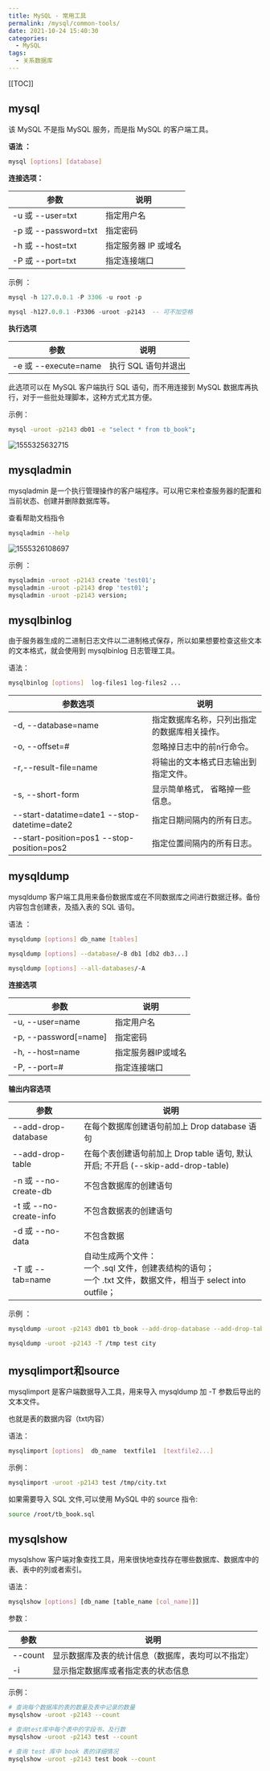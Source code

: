 ```yaml
---
title: MySQL - 常用工具
permalink: /mysql/common-tools/
date: 2021-10-24 15:40:30
categories: 
  - MySQL
tags: 
  - 关系数据库
---
```




[[TOC]]

## mysql

该 MySQL 不是指 MySQL 服务，而是指 MySQL 的客户端工具。

**语法 ：**

```sh
mysql [options] [database]
```

**连接选项：**

| 参数                 | 说明                 |
| -------------------- | -------------------- |
| -u 或 --user=txt     | 指定用户名           |
| -p 或 --password=txt | 指定密码             |
| -h 或 --host=txt     | 指定服务器 IP 或域名 |
| -P 或 --port=txt     | 指定连接端口         |


示例 ：

```sql
mysql -h 127.0.0.1 -P 3306 -u root -p
	
mysql -h127.0.0.1 -P3306 -uroot -p2143	-- 可不加空格
```

**执行选项**

| 参数                 | 说明                |
| -------------------- | ------------------- |
| -e 或 --execute=name | 执行 SQL 语句并退出 |

此选项可以在 MySQL 客户端执行 SQL 语句，而不用连接到 MySQL 数据库再执行，对于一些批处理脚本，这种方式尤其方便。

示例：

```sh
mysql -uroot -p2143 db01 -e "select * from tb_book";
```

![1555325632715](05.%E5%85%B3%E7%B3%BB%E6%95%B0%E6%8D%AE%E5%BA%93%20-%20MySQL/img/06424efd20578a949d831848fef311ab_MD5.png) 

## mysqladmin

mysqladmin 是一个执行管理操作的客户端程序。可以用它来检查服务器的配置和当前状态、创建并删除数据库等。

查看帮助文档指令

```sh
mysqladmin --help
```

![1555326108697](05.%E5%85%B3%E7%B3%BB%E6%95%B0%E6%8D%AE%E5%BA%93%20-%20MySQL/img/62cd2b156755b5141f2f3719ca860736_MD5.png)

示例 ： 

```sh
mysqladmin -uroot -p2143 create 'test01';  
mysqladmin -uroot -p2143 drop 'test01';
mysqladmin -uroot -p2143 version;
```

## mysqlbinlog

由于服务器生成的二进制日志文件以二进制格式保存，所以如果想要检查这些文本的文本格式，就会使用到 mysqlbinlog 日志管理工具。

语法：

```sh
mysqlbinlog [options]  log-files1 log-files2 ...
```

| 参数选项                                      | 说明                                         |
| --------------------------------------------- | -------------------------------------------- |
| -d, --database=name                           | 指定数据库名称，只列出指定的数据库相关操作。 |
| -o, --offset=#                                | 忽略掉日志中的前n行命令。                    |
| -r,--result-file=name                         | 将输出的文本格式日志输出到指定文件。         |
| -s, --short-form                              | 显示简单格式， 省略掉一些信息。              |
| --start-datatime=date1  --stop-datetime=date2 | 指定日期间隔内的所有日志。                   |
| --start-position=pos1 --stop-position=pos2    | 指定位置间隔内的所有日志。                   |

## mysqldump

mysqldump 客户端工具用来备份数据库或在不同数据库之间进行数据迁移。备份内容包含创建表，及插入表的 SQL 语句。

语法 ：

```sh
mysqldump [options] db_name [tables]

mysqldump [options] --database/-B db1 [db2 db3...]

mysqldump [options] --all-databases/-A
```

**连接选项**

| 参数                  | 说明               |
| --------------------- | ------------------ |
| -u, --user=name       | 指定用户名         |
| -p, --password[=name] | 指定密码           |
| -h, --host=name       | 指定服务器IP或域名 |
| -P, --port=#          | 指定连接端口       |

**输出内容选项**

| 参数                   | 说明                                                         |
| ---------------------- | ------------------------------------------------------------ |
| --add-drop-database    | 在每个数据库创建语句前加上 Drop database 语句                |
| --add-drop-table       | 在每个表创建语句前加上 Drop table 语句, 默认开启; 不开启 (--skip-add-drop-table) |
| -n 或 --no-create-db   | 不包含数据库的创建语句                                       |
| -t 或 --no-create-info | 不包含数据表的创建语句                                       |
| -d 或 --no-data        | 不包含数据                                                   |
| -T 或 --tab=name       | 自动生成两个文件：<br/>一个 .sql 文件，创建表结构的语句；<br/>一个 .txt 文件，数据文件，相当于 select into outfile； |

示例 ：
```sh
mysqldump -uroot -p2143 db01 tb_book --add-drop-database --add-drop-table > a
	
mysqldump -uroot -p2143 -T /tmp test city
```

## mysqlimport和source

mysqlimport 是客户端数据导入工具，用来导入 mysqldump 加 -T 参数后导出的文本文件。

也就是表的数据内容（txt内容）

语法：

```sh
mysqlimport [options]  db_name  textfile1  [textfile2...]
```

示例：

```sh
mysqlimport -uroot -p2143 test /tmp/city.txt
```

如果需要导入 SQL 文件,可以使用 MySQL 中的 source 指令: 

```sh
source /root/tb_book.sql
```

## mysqlshow

mysqlshow 客户端对象查找工具，用来很快地查找存在哪些数据库、数据库中的表、表中的列或者索引。

语法：

```sh
mysqlshow [options] [db_name [table_name [col_name]]]
```

参数：

| 参数    | 说明                                               |
| ------- | -------------------------------------------------- |
| --count | 显示数据库及表的统计信息（数据库，表均可以不指定） |
| -i      | 显示指定数据库或者指定表的状态信息                 |

示例：

```sh
# 查询每个数据库的表的数量及表中记录的数量
mysqlshow -uroot -p2143 --count

# 查询test库中每个表中的字段书，及行数
mysqlshow -uroot -p2143 test --count

# 查询 test 库中 book 表的详细情况
mysqlshow -uroot -p2143 test book --count
```

